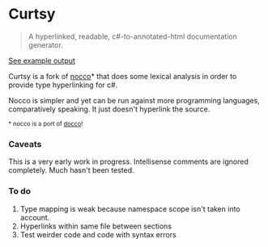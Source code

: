 # Curtsy #

> A hyperlinked, readable, c#-to-annotated-html documentation generator.

[See example output][pages]

Curtsy is a fork of [nocco][]* that does some lexical analysis in order to provide type hyperlinking for c#.

Nocco is simpler and yet can be run against more programming languages, comparatively speaking. It just doesn't hyperlink the source.

<small>* nocco is a port of [docco][]!</small>

### Caveats ###

This is a very early work in progress. Intellisense comments are ignored completely. Much hasn't been tested.

### To do ###

1. Type mapping is weak because namespace scope isn't taken into account.
2. Hyperlinks within same file between sections
3. Test weirder code and code with syntax errors

[docco]: http://jashkenas.github.com/docco/
[nocco]: http://dontangg.github.com/nocco/
[pages]: http://brandoncroft.com/explain/
